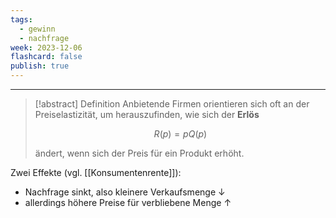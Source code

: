 ```yaml
---
tags:
  - gewinn
  - nachfrage
week: 2023-12-06
flashcard: false
publish: true
---
```

***

> [!abstract] Definition 
> Anbietende Firmen orientieren sich oft an der Preiselastizität, um herauszufinden, wie sich der **Erlös**
> 
> $$
> R(p) = pQ(p)
> $$
> 
> ändert, wenn sich der Preis für ein Produkt erhöht.

Zwei Effekte (vgl. [[Konsumentenrente]]):
- Nachfrage sinkt, also kleinere Verkaufsmenge $\downarrow$
- allerdings höhere Preise für verbliebene Menge $\uparrow$


